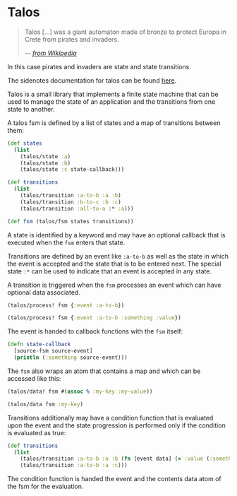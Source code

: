 # Talos

> Talos [...] was a giant automaton made of bronze to protect Europa in Crete from pirates and invaders.
>
> -- <cite><a href="https://en.wikipedia.org/wiki/Talos">from Wikipedia</a></cite>

In this case pirates and invaders are state and state transitions.

The sidenotes documentation for talos can be found [here](https://captain-porcelain.github.io/talos/toc.html).

Talos is a small library that implements a finite state machine that can be used to manage the state
of an application and the transitions from one state to another.

A talos fsm is defined by a list of states and a map of transitions between them:

```clojure
(def states
  (list
    (talos/state :a)
    (talos/state :b)
    (talos/state :c state-callback)))

(def transitions
  (list
    (talos/transition :a-to-b :a :b)
    (talos/transition :b-to-c :b :c)
    (talos/transition :all-to-a :* :a)))

(def fsm (talos/fsm states transitions))
```

A state is identified by a keyword and may have an optional callback that is executed when the `fsm` enters that state.

Transitions are defined by an event like `:a-to-b` as well as the state in which the event is accepted and the state
that is to be entered next. The special state `:*` can be used to indicate that an event is accepted in any state.

A transition is triggered when the `fsm` processes an event which can have optional data associated.

```clojure
(talos/process! fsm {:event :a-to-b})

(talos/process! fsm {:event :a-to-b :something :value})
```

The event is handed to callback functions with the `fsm` itself:

```clojure
(defn state-callback
  [source-fsm source-event]
  (println (:something source-event)))
```

The `fsm` also wraps an atom that contains a map and which can be accessed like this:

```clojure
(talos/data! fsm #(assoc % :my-key :my-value))

(talos/data fsm :my-key)
```

Transitions additionally may have a condition function that is evaluated upon the event and the state progression is performed
only if the condition is evaluated as true:

```clojure
(def transitions
  (list
    (talos/transition :a-to-b :a :b (fn [event data] (= :value (:something event))))
    (talos/transition :a-to-b :a :c)))
```

The condition function is handed the event and the contents data atom of the fsm for the evaluation.

